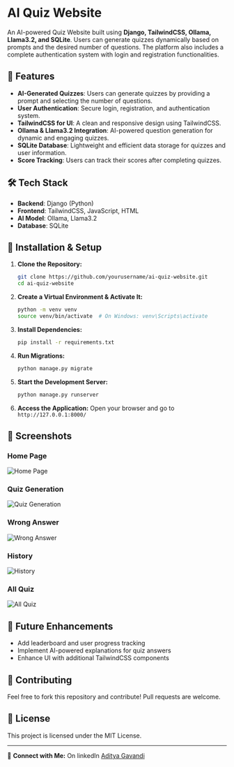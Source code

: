 # AI Quiz Website

An AI-powered Quiz Website built using **Django, TailwindCSS, Ollama, Llama3.2, and SQLite**. Users can generate quizzes dynamically based on prompts and the desired number of questions. The platform also includes a complete authentication system with login and registration functionalities.

## 🚀 Features

- **AI-Generated Quizzes**: Users can generate quizzes by providing a prompt and selecting the number of questions.
- **User Authentication**: Secure login, registration, and authentication system.
- **TailwindCSS for UI**: A clean and responsive design using TailwindCSS.
- **Ollama & Llama3.2 Integration**: AI-powered question generation for dynamic and engaging quizzes.
- **SQLite Database**: Lightweight and efficient data storage for quizzes and user information.
- **Score Tracking**: Users can track their scores after completing quizzes.

## 🛠️ Tech Stack

- **Backend**: Django (Python)
- **Frontend**: TailwindCSS, JavaScript, HTML
- **AI Model**: Ollama, Llama3.2
- **Database**: SQLite

## 🔧 Installation & Setup

1. **Clone the Repository:**
   ```bash
   git clone https://github.com/yourusername/ai-quiz-website.git
   cd ai-quiz-website
   ```

2. **Create a Virtual Environment & Activate It:**
   ```bash
   python -m venv venv
   source venv/bin/activate  # On Windows: venv\Scripts\activate
   ```

3. **Install Dependencies:**
   ```bash
   pip install -r requirements.txt
   ```

4. **Run Migrations:**
   ```bash
   python manage.py migrate
   ```

5. **Start the Development Server:**
   ```bash
   python manage.py runserver
   ```

6. **Access the Application:**
   Open your browser and go to `http://127.0.0.1:8000/`

## 📸 Screenshots
### Home Page
![Home Page](https://github.com/user-attachments/assets/21c3de3c-8dae-40b2-9caf-7aeb6cb2f139)
### Quiz Generation
![Quiz Generation](https://github.com/user-attachments/assets/296ebacf-e3d3-44d6-bb6b-21a7982fe115)
### Wrong Answer
![Wrong Answer](https://github.com/user-attachments/assets/364d8dce-145c-487f-a207-d0acb32698ee)
### History
![History](https://github.com/user-attachments/assets/d43e4743-0349-436d-81d4-af55ceb8710d)
### All Quiz
![All Quiz](https://github.com/user-attachments/assets/11a1a5d8-5999-49aa-b941-564ff9c1026b)

## 📌 Future Enhancements
- Add leaderboard and user progress tracking
- Implement AI-powered explanations for quiz answers
- Enhance UI with additional TailwindCSS components

## 🤝 Contributing
Feel free to fork this repository and contribute! Pull requests are welcome.

## 📜 License
This project is licensed under the MIT License.

---
🔗 **Connect with Me:** On linkedIn [Aditya Gavandi](https://www.linkedin.com/in/adityagavandi/)
